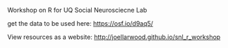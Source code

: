 Workshop on R for UQ Social Neurosciecne Lab

get the data to be used here: <https://osf.io/d9aq5/>

View resources as a website: <http://joellarwood.github.io/snl_r_workshop>
